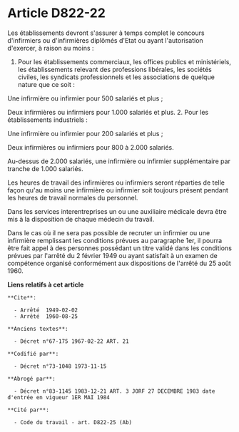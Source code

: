 # Article D822-22

Les établissements devront s'assurer à temps complet le concours d'infirmiers ou d'infirmières diplômés d'Etat ou ayant
l'autorisation d'exercer, à raison au moins :

1. Pour les établissements commerciaux, les offices publics et ministériels, les établissements relevant des professions
libérales, les sociétés civiles, les syndicats professionnels et les associations de quelque nature que ce soit :

Une infirmière ou infirmier pour 500 salariés et plus ;

Deux infirmières ou infirmiers pour 1.000 salariés et plus. 2. Pour les établissements industriels :

Une infirmière ou infirmier pour 200 salariés et plus ;

Deux infirmières ou infirmiers pour 800 à 2.000 salariés.

Au-dessus de 2.000 salariés, une infirmière ou infirmier supplémentaire par tranche de 1.000 salariés.

Les heures de travail des infirmières ou infirmiers seront réparties de telle façon qu'au moins une infirmière ou infirmier
soit toujours présent pendant les heures de travail normales du personnel.

Dans les services interentreprises un ou une auxiliaire médicale devra être mis à la disposition de chaque médecin du
travail.

Dans le cas où il ne sera pas possible de recruter un infirmier ou une infirmière remplissant les conditions prévues au
paragraphe 1er, il pourra être fait appel à des personnes possédant un titre validé dans les conditions prévues par l'arrêté
du 2 février 1949 ou ayant satisfait à un examen de compétence organisé conformément aux dispositions de l'arrêté du 25 août
1960.

**Liens relatifs à cet article**

	**Cite**:

	  - Arrêté  1949-02-02
	  - Arrêté  1960-08-25

	**Anciens textes**:

	  - Décret n°67-175 1967-02-22 ART. 21

	**Codifié par**:

	  - Décret n°73-1048 1973-11-15

	**Abrogé par**:

	  - Décret n°83-1145 1983-12-21 ART. 3 JORF 27 DECEMBRE 1983 date d'entrée en vigueur 1ER MAI 1984

	**Cité par**:

	  - Code du travail - art. D822-25 (Ab)
